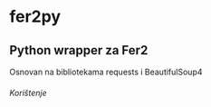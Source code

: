 # fer2py

## Python wrapper za Fer2
Osnovan na bibliotekama requests i BeautifulSoup4 

###### Korištenje
